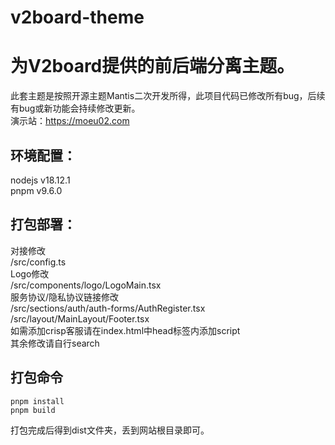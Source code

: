 # v2board-theme

# 为V2board提供的前后端分离主题。
此套主题是按照开源主题Mantis二次开发所得，此项目代码已修改所有bug，后续有bug或新功能会持续修改更新。\
演示站：https://moeu02.com

## 环境配置：
nodejs v18.12.1\
pnpm v9.6.0

## 打包部署：
对接修改\
/src/config.ts\
Logo修改\
/src/components/logo/LogoMain.tsx\
服务协议/隐私协议链接修改\
/src/sections/auth/auth-forms/AuthRegister.tsx\
/src/layout/MainLayout/Footer.tsx\
如需添加crisp客服请在index.html中head标签内添加script\
其余修改请自行search

## 打包命令
```
pnpm install
pnpm build
```
打包完成后得到dist文件夹，丢到网站根目录即可。
